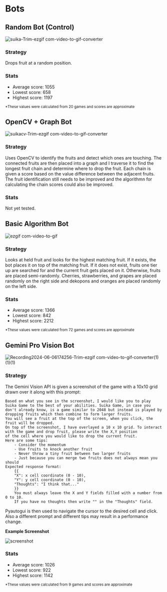 # Bots

## Random Bot (Control)
![suika-Trim-ezgif com-video-to-gif-converter](https://github.com/aiden10/suika/assets/51337166/28df4511-fffa-43a2-964a-1887e4af2610)
### Strategy
Drops fruit at a random position.
### Stats
- Average score: 1055
- Lowest score: 658
- Highest score: 1197
  
<sup>*These values were calculated from 20 games and scores are approximate</sup>

## OpenCV + Graph Bot
![suikacv-Trim-ezgif com-video-to-gif-converter](https://github.com/aiden10/suika/assets/51337166/c7b1d9f7-e41a-4c4a-a30a-31beca705062)
### Strategy
Uses OpenCV to identify the fruits and detect which ones are touching. The connected fruits are then placed into a graph and I traverse it to find the longest fruit chain and determine where to drop the fruit. Each chain is given a score based on the value difference between the adjacent fruits. The fruit identification still needs to be improved and the algorithmn for calculating the chain scores could also be improved.

### Stats
Not yet tested.

## Basic Algorithm Bot
![ezgif com-video-to-gif](https://github.com/aiden10/suika/assets/51337166/00ab5085-a71d-455e-b6bc-52cdfe563dd9)
### Strategy
Looks at held fruit and looks for the highest matching fruit. If it exists, the bot places it on top of the matching fruit. If it does not exist, fruits one tier up are searched for and the current fruit gets placed on it. Otherwise, fruits are placed semi-randomly. Cherries, strawberries, and grapes are placed randomly on the right side and dekopons and oranges are placed randomly on the left side. 
### Stats
- Average score: 1366
- Lowest score: 842
- Highest score: 2212
  
<sup>*These values were calculated from 72 games and scores are approximate</sup>


## Gemini Pro Vision Bot
![Recording2024-06-06174256-Trim-ezgif com-video-to-gif-converter(1)(1)(1)](https://github.com/aiden10/suika/assets/51337166/ef995226-72fb-4358-9272-cc7097f7f94a)

### Strategy
The Gemini Vision API is given a screenshot of the game with a 10x10 grid drawn over it along with this prompt:

```
Based on what you see in the screenshot, I would like you to play Suika Game to the best of your abilities. Suika Game, in case you
don't already know, is a game similar to 2048 but instead is played by dropping fruits which then combine to form larger fruits.
You will see a fruit at the top of the screen, when you click, the fruit will be dropped. 
On top of the screenshot, I have overlayed a 10 x 10 grid. To interact with the game and drop fruit, please write the X,Y position
of the cell where you would like to drop the current fruit.
Here are some tips:
    - Consider the momentum
    - Use fruits to knock another fruit
    - Never throw a tiny fruit between two larger fruits
    - Just because you can merge two fruits does not always mean you should
Expected response format: 
    {{
    "X": x cell coordinate (0 - 10),
    "Y": y cell coordinate (0 - 10),
    "Thoughts": "I think that..."
    }}
    You must always leave the X and Y fields filled with a number from 0 to 10.
    If you have no thoughts then write "" in the "Thoughts" field.
```
Pyautogui is then used to navigate the cursor to the desired cell and click. Also a different prompt and different tips may result in a performance change.

**Example Screenshot**

![screenshot](https://github.com/aiden10/suika/assets/51337166/ab520f82-3de0-4cff-95fa-b63d71ec2759)

### Stats
- Average score: 1026
- Lowest score: 922
- Highest score: 1142
  
<sup>*These values were calculated from 9 games and scores are approximate</sup>


